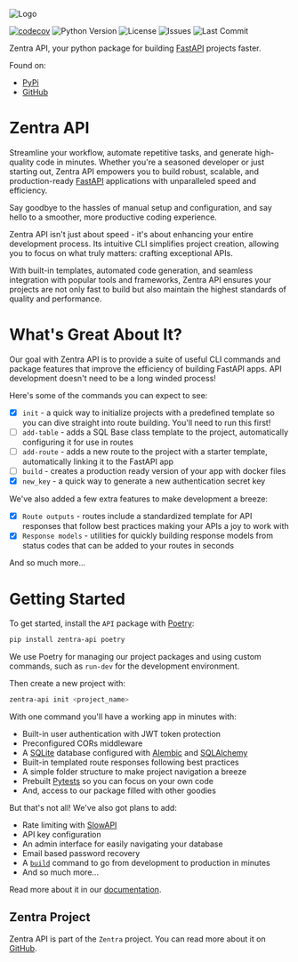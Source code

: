 
![Logo](assets/logo.jpg)

[![codecov](https://codecov.io/github/Achronus/zentra-api/graph/badge.svg?token=Y2G1RM4WFO)](https://codecov.io/github/Achronus/zentra-api)
![Python Version](https://img.shields.io/pypi/pyversions/zentra-api)
![License](https://img.shields.io/github/license/Achronus/zentra-api)
![Issues](https://img.shields.io/github/issues/Achronus/zentra-api)
![Last Commit](https://img.shields.io/github/last-commit/Achronus/zentra-api)


Zentra API, your python package for building [FastAPI](https://fastapi.tiangolo.com/) projects faster.

Found on:

- [PyPi](https://pypi.org/project/zentra-api)
- [GitHub](https://github.com/Achronus/zentra-api)

# Zentra API

Streamline your workflow, automate repetitive tasks, and generate high-quality code in minutes. Whether you're a seasoned developer or just starting out, Zentra API empowers you to build robust, scalable, and production-ready [FastAPI](https://fastapi.tiangolo.com/) applications with unparalleled speed and efficiency. 

Say goodbye to the hassles of manual setup and configuration, and say hello to a smoother, more productive coding experience.

Zentra API isn't just about speed - it's about enhancing your entire development process. Its intuitive CLI simplifies project creation, allowing you to focus on what truly matters: crafting exceptional APIs. 

With built-in templates, automated code generation, and seamless integration with popular tools and frameworks, Zentra API ensures your projects are not only fast to build but also maintain the highest standards of quality and performance. 

# What's Great About It?

Our goal with Zentra API is to provide a suite of useful CLI commands and package features that improve the efficiency of building FastAPI apps. API development doesn't need to be a long winded process!

Here's some of the commands you can expect to see:

- [X] `init` - a quick way to initialize projects with a predefined template so you can dive straight into route building. You'll need to run this first!
- [ ] `add-table` - adds a SQL Base class template to the project, automatically configuring it for use in routes
- [ ] `add-route` - adds a new route to the project with a starter template, automatically linking it to the FastAPI app
- [ ] `build` - creates a production ready version of your app with docker files
- [X] `new_key` - a quick way to generate a new authentication secret key

We've also added a few extra features to make development a breeze:

- [X] `Route outputs` - routes include a standardized template for API responses that follow best practices making your APIs a joy to work with
- [X] `Response models` - utilities for quickly building response models from status codes that can be added to your routes in seconds

And so much more...

# Getting Started

To get started, install the `API` package with [Poetry](https://python-poetry.org/):

```bash
pip install zentra-api poetry
```

We use Poetry for managing our project packages and using custom commands, such as `run-dev` for the development environment.

Then create a new project with:

```bash
zentra-api init <project_name>
```

With one command you'll have a working app in minutes with:

- Built-in user authentication with JWT token protection
- Preconfigured CORs middleware
- A [SQLite](https://www.sqlite.org/) database configured with [Alembic](https://alembic.sqlalchemy.org/en/latest/) and [SQLAlchemy](https://www.sqlalchemy.org/)
- Built-in templated route responses following best practices
- A simple folder structure to make project navigation a breeze
- Prebuilt [Pytests](https://docs.pytest.org/en/stable/) so you can focus on your own code
- And, access to our package filled with other goodies

But that's not all! We've also got plans to add:

- Rate limiting with [SlowAPI](https://github.com/laurents/slowapi)
- API key configuration
- An admin interface for easily navigating your database
- Email based password recovery
- A [`build`](#) command to go from development to production in minutes
- And so much more...

Read more about it in our [documentation](https://zentra.achronus.dev/api).

## Zentra Project

Zentra API is part of the `Zentra` project. You can read more about it on [GitHub](https://github.com/Achronus/zentra).
